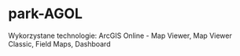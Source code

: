 # park-AGOL

Wykorzystane technologie: ArcGIS Online - Map Viewer, Map Viewer Classic, Field Maps, Dashboard
